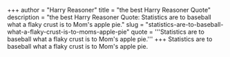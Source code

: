 +++
author = "Harry Reasoner"
title = "the best Harry Reasoner Quote"
description = "the best Harry Reasoner Quote: Statistics are to baseball what a flaky crust is to Mom's apple pie."
slug = "statistics-are-to-baseball-what-a-flaky-crust-is-to-moms-apple-pie"
quote = '''Statistics are to baseball what a flaky crust is to Mom's apple pie.'''
+++
Statistics are to baseball what a flaky crust is to Mom's apple pie.
